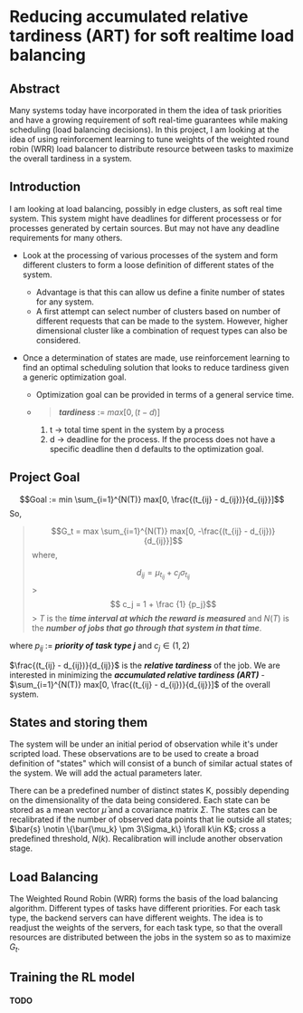 # Reducing accumulated relative tardiness (ART) for soft realtime load balancing

## Abstract

Many systems today have incorporated in them the idea of task priorities and have a growing requirement of soft real-time guarantees while making scheduling (load balancing decisions). In this project, I am looking at the idea of using reinforcement learning to tune weights of the weighted round robin (WRR) load balancer to distribute resource between tasks to maximize the overall tardiness in a system.

## Introduction

I am looking at load balancing, possibly in edge clusters, as soft real time system. This system might have deadlines for different processess or for processes generated by certain sources. But may not have any deadline requirements for many others.

- Look at the processing of various processes of the system and form different clusters to form a loose definition of different states of the system.

  - Advantage is that this can allow us define a finite number of states for any system.
  - A first attempt can select number of clusters based on number of different requests that can be made to the system. However, higher dimensional cluster like a combination of request types can also be considered.

- Once a determination of states are made, use reinforcement learning to find an optimal scheduling solution that looks to reduce tardiness given a generic optimization goal.
  - Optimization goal can be provided in terms of a general service time.
  - > **_tardiness_** := $max[0, (t - d)]$
    1. t -> total time spent in the system by a process
    2. d -> deadline for the process. If the process does not have a specific deadline then d defaults to the optimization goal.

## Project Goal

$$Goal := min \sum_{i=1}^{N(T)} max[0, \frac{(t_{ij} - d_{ij})}{d_{ij}}]$$
So,

> $$G_t = max \sum_{i=1}^{N(T)} max[0, -\frac{(t_{ij} - d_{ij})}{d_{ij}}]$$
> where,
>
> $$d_{ij} = \mu_{t_{ij}} + c_j \sigma_{t_{ij}}$$ >$$ c_j = 1 + \frac {1} {p_j}$$ > $T$ is the **_time interval at which the reward is measured_** and $N(T)$ is the **_number of jobs that go through that system in that time_**.

where $p_{ij}$ := **_priority of task type j_** and $c_j \in(1,2)$

$\frac{(t_{ij} - d_{ij})}{d_{ij}}$ is the **_relative tardiness_** of the job. We are interested in minimizing the **_accumulated relative tardiness (ART)_** - $\sum_{i=1}^{N(T)} max[0, \frac{(t_{ij} - d_{ij})}{d_{ij}}]$ of the overall system.

## States and storing them

The system will be under an initial period of observation while it's under scripted load. These observations are to be used to create a broad definition of "states" which will consist of a bunch of similar actual states of the system. We will add the actual parameters later.

There can be a predefined number of distinct states K, possibly depending on the dimensionality of the data being considered. Each state can be stored as a mean vector $\bar{\mu}$ and a covariance matrix $\Sigma$. The states can be recalibrated if the number of observed data points that lie outside all states; $\bar{s} \notin \{\bar{\mu_k} \pm 3\Sigma_k\} \forall k\in K$; cross a predefined threshold, $N(k)$. Recalibration will include another observation stage.

## Load Balancing

The Weighted Round Robin (WRR) forms the basis of the load balancing algorithm. Different types of tasks have different priorities. For each task type, the backend servers can have different weights. The idea is to readjust the weights of the servers, for each task type, so that the overall resources are distributed between the jobs in the system so as to maximize $G_t$.

## Training the RL model

#### TODO
